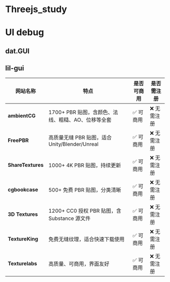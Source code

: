 # Threejs_study
# UI debug
## dat.GUI
## lil-gui
| 网站名称              | 特点                                   | 是否可商用 | 是否需注册  |
| ----------------- | ------------------------------------ | ----- | ------ |
| **ambientCG**     | 1700+ PBR 贴图，含颜色、法线、粗糙、AO、位移等全套      | ✅ 可商用 | ❌ 无需注册 |
| **FreePBR**       | 高质量无缝 PBR 贴图，适合 Unity/Blender/Unreal | ✅ 可商用 | ❌ 无需注册 |
| **ShareTextures** | 1000+ 4K PBR 贴图，持续更新                 | ✅ 可商用 | ❌ 无需注册 |
| **cgbookcase**    | 500+ 免费 PBR 贴图，分类清晰                  | ✅ 可商用 | ❌ 无需注册 |
| **3D Textures**   | 1200+ CC0 授权 PBR 贴图，含 Substance 源文件  | ✅ 可商用 | ❌ 无需注册 |
| **TextureKing**   | 免费无缝纹理，适合快速下载使用                      | ✅ 可商用 | ❌ 无需注册 |
| **Texturelabs**   | 高质量、可商用，界面友好                         | ✅ 可商用 | ❌ 无需注册 |
